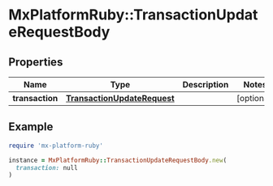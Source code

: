 # MxPlatformRuby::TransactionUpdateRequestBody

## Properties

| Name | Type | Description | Notes |
| ---- | ---- | ----------- | ----- |
| **transaction** | [**TransactionUpdateRequest**](TransactionUpdateRequest.md) |  | [optional] |

## Example

```ruby
require 'mx-platform-ruby'

instance = MxPlatformRuby::TransactionUpdateRequestBody.new(
  transaction: null
)
```


